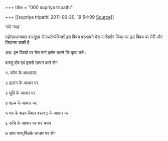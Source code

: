 +++
title = "000 supriya tripathi"

+++
[[supriya tripathi	2011-06-20, 19:54:09 [Source](https://groups.google.com/g/bvparishat/c/LcWu7HySkr8)]]



नमो नमह\`

महोदयधन्यवाद वास्तुएवं रोगअरोग्येविमर्श इस विषय परआपने मेरा मार्गदर्शन किया पर इस विषय पर मेरी और जिज्ञासा बाकी है

अथ: इन विषयों पर मेरा मार्ग दर्शन करने कि कृपा करे :

वास्तु दोष एवं इससे उत्पन वाले रोग

१. कोण के आधारपर

२ ढलान के आधार पर

३ भूमि के आधार पर

४ शल्य के आधार पर

५ घर के बाहर स्थित बसावट के आधार पर

६ रूचि के आधार पर घर चयन

७ आय व्यय,पिंडके आधार पर रोग





















































